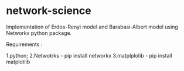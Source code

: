 # network-science
Implementation of Erdos-Renyi model and Barabasi-Albert model using Networkx python package.

Requirements :

1.python;
2.Netwotrks - pip install networkx
3.matplplolib - pip install matplotlib
